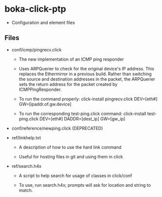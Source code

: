 boka-click-ptp
==============

* Configuration and element files

Files
-----

* conf/icmp/pingrecv.click

  * The new implementation of an ICMP ping responder

  * Uses ARPQuerier to check for the original device's IP address.
    This replaces the Ethermirror in a previous build.
    Rather than switching the source and destination addresses in the
    packet, the ARPQuerier sets the return address for the packet
    created by ICMPPingResponder.

  * To run the command properly:
    click-install pingrecv.click DEV=[eth#] GW=[ipaddr.of.gw.device]

  * To run the corresponding test-ping.click command:
    click-install test-ping.click DEV=[eth#] DADDR=[dest_ip] GW=[gw_ip]

* conf/reference/newping.click (DEPRECATED)

* ref/linkhelp.txt

  * A description of how to use the hard link command

  * Useful for hosting files in git and using them in click

* ref/search.h4x

  * A script to help search for usage of classes in click/conf

  * To use, run search.h4x; prompts will ask for location and string
    to match.
